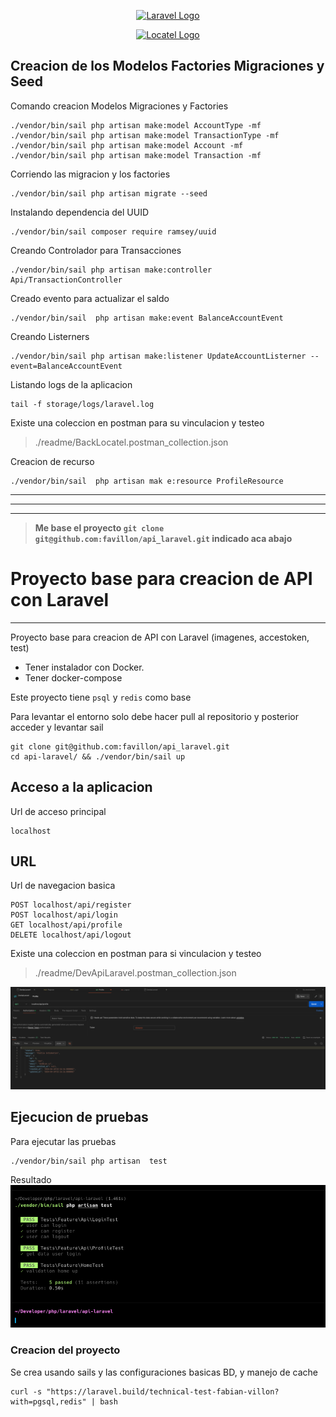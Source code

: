 <p align="center">
    <a href="https://favillon.site" target="_blank">
        <img src="https://raw.githubusercontent.com/laravel/art/master/logo-lockup/5%20SVG/2%20CMYK/1%20Full%20Color/laravel-logolockup-cmyk-red.svg" width="400" alt="Laravel Logo">
    </a>
</p>
<p align="center">
    <a href="https://www.locatelcolombia.com/" target="_blank">
        <img src="https://locatelcolombia.vtexassets.com/assets/vtex.file-manager-graphql/images/d24047f6-548e-44f2-9ef6-d0e6e48229f9___1bc6e809f887b47ea360ee4ade95fbcc.png"  alt="Locatel Logo">
    </a>
</p>

## Creacion de los Modelos Factories Migraciones y Seed

Comando creacion Modelos Migraciones y Factories

```shell
./vendor/bin/sail php artisan make:model AccountType -mf 
./vendor/bin/sail php artisan make:model TransactionType -mf 
./vendor/bin/sail php artisan make:model Account -mf 
./vendor/bin/sail php artisan make:model Transaction -mf 
```

Corriendo las migracion y los factories

```shell
./vendor/bin/sail php artisan migrate --seed
```

Instalando dependencia del UUID

```shell
./vendor/bin/sail composer require ramsey/uuid
```

Creando Controlador para Transacciones

```shell
./vendor/bin/sail php artisan make:controller Api/TransactionController
```

Creado evento para actualizar el saldo
```shell
./vendor/bin/sail  php artisan make:event BalanceAccountEvent
```

Creando Listerners
```shell
./vendor/bin/sail php artisan make:listener UpdateAccountListerner --event=BalanceAccountEvent
```

Listando  logs de la aplicacion 
```shell
tail -f storage/logs/laravel.log
```

Existe una coleccion en postman para su vinculacion y testeo 
> ./readme/BackLocatel.postman_collection.json


Creacion de recurso
```shell
./vendor/bin/sail  php artisan mak e:resource ProfileResource
```

---
---
---

> **Me base el proyecto `git clone git@github.com:favillon/api_laravel.git` indicado aca abajo**


# Proyecto base para creacion de API con Laravel
***

Proyecto base para creacion de API con Laravel (imagenes, accestoken, test)
- Tener instalador con Docker.
- Tener docker-compose

Este proyecto tiene  `psql` y `redis` como base

Para levantar el entorno solo debe hacer pull al repositorio y posterior  acceder y levantar sail 

```shell
git clone git@github.com:favillon/api_laravel.git
cd api-laravel/ && ./vendor/bin/sail up
```

## Acceso a la aplicacion 

Url de acceso principal
```
localhost
```

## URL 
Url de navegacion basica

```
POST localhost/api/register
POST localhost/api/login
GET localhost/api/profile
DELETE localhost/api/logout
```

Existe una coleccion en postman para si vinculacion y testeo 
> ./readme/DevApiLaravel.postman_collection.json

![Test](./readme/img/postman.png)

## Ejecucion de pruebas

Para ejecutar las pruebas 
```shell
./vendor/bin/sail php artisan  test
```
Resultado
![Test](./readme/img/test.png)



### Creacion del proyecto

Se crea usando sails y las configuraciones basicas BD, y manejo de cache

```shell
curl -s "https://laravel.build/technical-test-fabian-villon?with=pgsql,redis" | bash
```